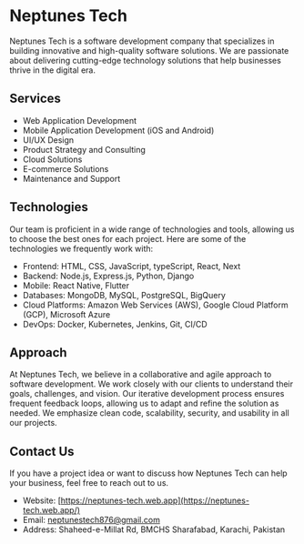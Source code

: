 # Neptunes Tech

Neptunes Tech is a software development company that specializes in building innovative and high-quality software solutions. We are passionate about delivering cutting-edge technology solutions that help businesses thrive in the digital era.

## Services

- Web Application Development
- Mobile Application Development (iOS and Android)
- UI/UX Design
- Product Strategy and Consulting
- Cloud Solutions
- E-commerce Solutions
- Maintenance and Support

## Technologies

Our team is proficient in a wide range of technologies and tools, allowing us to choose the best ones for each project. Here are some of the technologies we frequently work with:

- Frontend: HTML, CSS, JavaScript, typeScript, React, Next
- Backend: Node.js, Express.js, Python, Django
- Mobile: React Native, Flutter
- Databases: MongoDB, MySQL, PostgreSQL, BigQuery
- Cloud Platforms: Amazon Web Services (AWS), Google Cloud Platform (GCP), Microsoft Azure
- DevOps: Docker, Kubernetes, Jenkins, Git, CI/CD

## Approach

At Neptunes Tech, we believe in a collaborative and agile approach to software development. We work closely with our clients to understand their goals, challenges, and vision. Our iterative development process ensures frequent feedback loops, allowing us to adapt and refine the solution as needed. We emphasize clean code, scalability, security, and usability in all our projects.

## Contact Us

If you have a project idea or want to discuss how Neptunes Tech can help your business, feel free to reach out to us.

- Website: [https://neptunes-tech.web.app](https://neptunes-tech.web.app/)
- Email: neptunestech876@gmail.com
- Address: Shaheed-e-Millat Rd, BMCHS Sharafabad, Karachi, Pakistan
